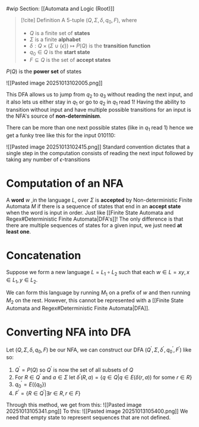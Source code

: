 #wip Section: [[Automata and Logic (Root)]]

>[!cite] Definition
>A 5-tuple ($Q,\Sigma,\delta,q_0,F$), where
>- $Q$ is a finite set of **states**
>- $\Sigma$ is a finite **alphabet**
>- $\delta:Q\times(\Sigma\cup\{\epsilon\})\mapsto P(Q)$ is the **transition function**
>- $q_0\in Q$ is the **start state**
>- $F\subseteq Q$ is the set of **accept states**

$P(Q)$ is the **power set** of states

![[Pasted image 20251013102005.png]]

This DFA allows us to jump from $q_2$ to $q_3$ without reading the next input, and it also lets us either stay in $q_1$ or go to $q_2$ in $q_1$ read 1! Having the ability to transition without input and have multiple possible transitions for an input is the NFA's source of **non-determinism**.

There can be more than one next possible states (like in $q_1$ read 1) hence we get a funky tree like this for the input $010110$:

![[Pasted image 20251013102415.png]]
Standard convention dictates that a single step in the computation consists of reading the next input followed by taking any number of $\epsilon$-transitions
# Computation of an NFA

A **word** $w$ ,in the language $L$, over $\Sigma$ is **accepted** by Non-deterministic Finite Automata $M$ if there is a sequence of states that end in an **accept state** when the word is input in order. Just like [[Finite State Automata and Regex#Deterministic Finite Automata|DFA's]]! The only difference is that there are multiple sequences of states for a given input, we just need **at least one**.
# Concatenation

Suppose we form a new language $L=L_1\circ L_2$ such that each $w\in L =xy,x\in L_1,y\in L_2$.

We can form this language by running $M_1$ on a prefix of $w$ and then running $M_2$ on the rest. However, this cannot be represented with a [[Finite State Automata and Regex#Deterministic Finite Automata|DFA]].
# Converting NFA into DFA

Let ($Q,\Sigma,\delta,q_0,F$) be our NFA, we can construct our DFA ($Q^\prime,\Sigma,\delta^\prime,q_0^\prime,F^\prime$) like so:

1. $Q^\prime = P(Q)$ so $Q^\prime$ is now the set of all subsets of $Q$
2. For $R\in Q^\prime$ and $a\in\Sigma$ let $\delta^\prime(R,a)=\{q\in Q|q\in E(\delta(r,a))\text{ for some }r\in R\}$
3. $q_0^\prime=E(\{q_0\})$
4. $F^\prime=\{R\in Q^\prime|\exists r\in R,r\in F\}$

Through this method, we get from this:
![[Pasted image 20251013105341.png]]
To this:
![[Pasted image 20251013105400.png]]
We need that empty state to represent sequences that are not defined.